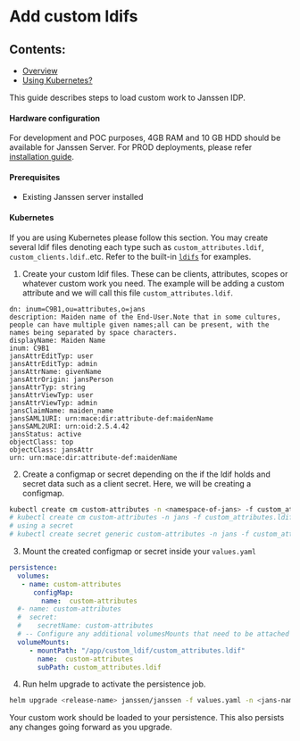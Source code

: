 

# Add custom ldifs

## Contents:

- [Overview](#overview)
- [Using Kubernetes?](#kubernetes)


This guide describes steps to load custom work to Janssen IDP.


#### Hardware configuration

For development and POC purposes, 4GB RAM and 10 GB HDD should be available for Janssen Server. For PROD deployments, please refer [installation guide](https://github.com/JanssenProject/jans/wiki#janssen-installation).
  

#### Prerequisites
- Existing Janssen server installed

#### Kubernetes

If you are using Kubernetes please follow this section. You may create several ldif files denoting each type such as `custom_attributes.ldif`, `custom_clients.ldif`..etc. Refer to the built-in [`ldifs`](https://github.com/JanssenProject/jans/blob/main/jans-linux-setup/jans_setup/templates) for examples.

1. Create your custom ldif files. These can be clients, attributes, scopes or whatever custom work you need. The example will be adding a custom attribute and we will call this file `custom_attributes.ldif`.

  ```
  dn: inum=C9B1,ou=attributes,o=jans
  description: Maiden name of the End-User.Note that in some cultures, people can have multiple given names;all can be present, with the names being separated by space characters.
  displayName: Maiden Name
  inum: C9B1
  jansAttrEditTyp: user
  jansAttrEditTyp: admin
  jansAttrName: givenName
  jansAttrOrigin: jansPerson
  jansAttrTyp: string
  jansAttrViewTyp: user
  jansAttrViewTyp: admin
  jansClaimName: maiden_name
  jansSAML1URI: urn:mace:dir:attribute-def:maidenName
  jansSAML2URI: urn:oid:2.5.4.42
  jansStatus: active
  objectClass: top
  objectClass: jansAttr
  urn: urn:mace:dir:attribute-def:maidenName
  ```

2. Create a configmap or secret depending on the if the ldif holds and secret data such as a client secret. Here, we will be creating a configmap. 

```bash
kubectl create cm custom-attributes -n <namespace-of-jans> -f custom_attributes.ldif
# kubectl create cm custom-attributes -n jans -f custom_attributes.ldif
# using a secret
# kubectl create secret generic custom-attributes -n jans -f custom_attributes.ldif
```

3. Mount the created configmap or secret inside your `values.yaml`

  ```yaml
  persistence:
    volumes:
     - name: custom-attributes
        configMap:
          name:  custom-attributes
    #- name: custom-attributes
    #  secret:
    #    secretName: custom-attributes
    # -- Configure any additional volumesMounts that need to be attached to the containers
    volumeMounts:
       - mountPath: "/app/custom_ldif/custom_attributes.ldif"
         name:  custom-attributes
         subPath: custom_attributes.ldif
  ```

4. Run helm upgrade to activate the persistence job.

  ```bash
  helm upgrade <release-name> janssen/janssen -f values.yaml -n <jans-namespace>
  ```

Your custom work should be loaded to your persistence. This also persists any changes going forward as you upgrade.
